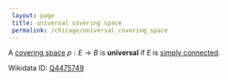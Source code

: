 ```yaml
---
 layout: page
 title: universal covering space
 permalink: /chicago/universal_covering_space
---
```

A [covering space](https://defsmath.github.io/DefsMath/covering_space) $p:E\to B$ is **universal** if $E$ is [simply connected](https://defsmath.github.io/DefsMath/simply_connected).

Wikidata ID: [Q4475749](https://www.wikidata.org/wiki/Q4475749)